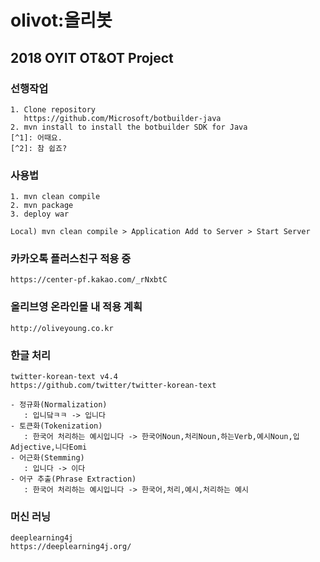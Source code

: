 # olivot:올리봇
## 2018 OYIT OT&amp;OT Project

### 선행작업

    1. Clone repository 
       https://github.com/Microsoft/botbuilder-java
    2. mvn install to install the botbuilder SDK for Java
    [^1]: 어때요.
    [^2]: 참 쉽죠?

### 사용법

    1. mvn clean compile
    2. mvn package 
    3. deploy war
    
    Local) mvn clean compile > Application Add to Server > Start Server
    

### 카카오톡 플러스친구 적용 중

    https://center-pf.kakao.com/_rNxbtC
       
### 올리브영 온라인몰 내 적용 계획

    http://oliveyoung.co.kr

### 한글 처리
  
    twitter-korean-text v4.4
    https://github.com/twitter/twitter-korean-text
    
    - 정규화(Normalization)
       : 입니닼ㅋㅋ -> 입니다
    - 토큰화(Tokenization) 
       : 한국어 처리하는 예시입니다 -> 한국어Noun,처리Noun,하는Verb,예시Noun,입Adjective,니다Eomi
    - 어근화(Stemming) 
       : 입니다 -> 이다
    - 어구 추출(Phrase Extraction)
       : 한국어 처리하는 예시입니다 -> 한국어,처리,예시,처리하는 예시

### 머신 러닝
  
    deeplearning4j
    https://deeplearning4j.org/
